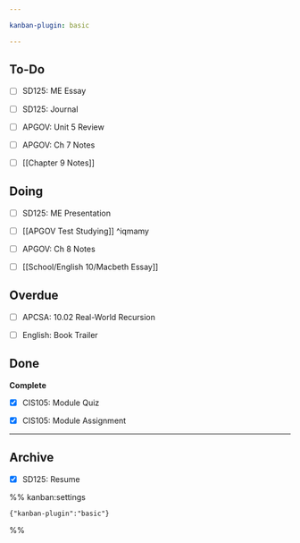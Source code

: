 ```yaml
---

kanban-plugin: basic

---
```


## To-Do

- [ ] SD125: ME Essay
- [ ] SD125: Journal
- [ ] APGOV: Unit 5 Review
- [ ] APGOV: Ch 7 Notes
- [ ] [[Chapter 9 Notes]]


## Doing

- [ ] SD125: ME Presentation
- [ ] [[APGOV Test Studying]] ^iqmamy
- [ ] APGOV: Ch 8 Notes
- [ ] [[School/English 10/Macbeth Essay]]


## Overdue

- [ ] APCSA: 10.02 Real-World Recursion
- [ ] English: Book Trailer


## Done

**Complete**
- [x] CIS105: Module Quiz
- [x] CIS105: Module Assignment


***

## Archive

- [x] SD125: Resume

%% kanban:settings
```
{"kanban-plugin":"basic"}
```
%%